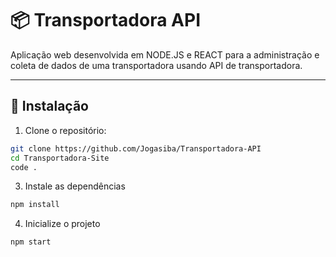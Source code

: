 # 📦 Transportadora API

Aplicação web desenvolvida em NODE.JS e REACT para a administração e coleta de dados de uma transportadora usando API de transportadora.

---

## 🔧 Instalação

1. Clone o repositório:

```bash
git clone https://github.com/Jogasiba/Transportadora-API
cd Transportadora-Site
code .
```

3. Instale as dependências

```bash
npm install
```

4. Inicialize o projeto

```bash
npm start
```